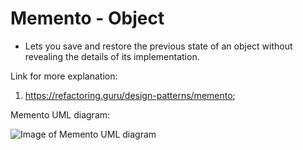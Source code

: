 # Memento - Object
  - Lets you save and restore the previous state of an object without revealing the details of its implementation.


Link for more explanation:
1. https://refactoring.guru/design-patterns/memento;


Memento UML diagram:

![Image of Memento UML diagram](https://github.com/RomeroGabriel/OOP-DesignPatterns/blob/master/Behavioral/Memento/memento_pattern_uml_diagram.png)



